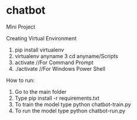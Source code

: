 # chatbot
Mini Project

Creating Virtual Environment
1. pip install virtualenv
2. virtualenv anyname
3 cd anyname/Scripts
4. activate //For Command Prompt
5. ./activate //For Windows Power Shell

How to run:
1. Go to the main folder
2. Type pip install -r requirements.txt
3. To train the model type python chatbot-train.py
4. To run the model type python chatbot-run.py
